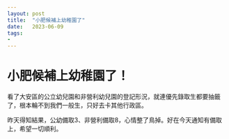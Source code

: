 ```yaml
---
layout: post
title:  "小肥候補上幼稚園了"
date:   2023-06-09
tags:
-
---
```

# 小肥候補上幼稚園了！

看了大安區的公立幼兒園和非營利幼兒園的登記形況，就連優先錄取生都要抽籤了，根本輪不到我們一般生，只好去卡其他行政區。

昨天得知結果，公幼備取3、非營利備取8，心情整了鳥掉。好在今天通知有備取上，希望一切順利。
